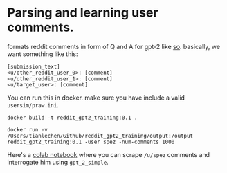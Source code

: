 # Parsing and learning user comments.

formats reddit comments in form of Q and A for gpt-2 like [so](https://openai.com/blog/better-language-models/#task1).
basically, we want something like this:

```
[submission_text]
<u/other_reddit_user_0>: [comment]
<u/other_reddit_user_1>: [comment]
<u/target_user>: [comment]
```

You can run this in docker. make sure you have include a valid `usersim/praw.ini`.

`docker build -t reddit_gpt2_training:0.1 .`

`docker run -v /Users/tianlechen/Github/reddit_gpt2_training/output:/output reddit_gpt2_training:0.1 -user spez -num-comments 1000`

Here's a [colab notebook](https://colab.research.google.com/drive/1AvgK26CPFYFJi6QFRjrpXxwY2DallQL5) where you can scrape `/u/spez` comments and interrogate him using `gpt_2_simple`.
